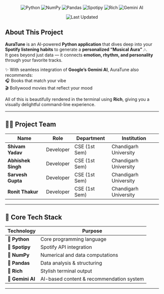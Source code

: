<div align="center">
<p align="center">
  <img src="https://img.shields.io/badge/Python-3776AB?style=for-the-badge&logo=python&logoColor=white" alt="Python">
  <img src="https://img.shields.io/badge/NumPy-013243?style=for-the-badge&logo=numpy&logoColor=white" alt="NumPy">
  <img src="https://img.shields.io/badge/Pandas-150458?style=for-the-badge&logo=pandas&logoColor=white" alt="Pandas">
  <img src="https://img.shields.io/badge/Spotipy-1DB954?style=for-the-badge&logo=spotify&logoColor=white" alt="Spotipy">
  <img src="https://img.shields.io/badge/Rich-F37736?style=for-the-badge&logo=python&logoColor=white" alt="Rich">
  <img src="https://img.shields.io/badge/Gemini_AI-4285F4?style=for-the-badge&logo=google&logoColor=white" alt="Gemini AI">
</p>

<p align="center">
  <img src="https://img.shields.io/badge/Last%20Updated-October%2027,%202025-ff69b4?style=for-the-badge" alt="Last Updated">
</p>

</div>

## **About This Project**

**AuraTune** is an AI-powered **Python application** that dives deep into your **Spotify listening habits** to generate a **personalized “Musical Aura”** 🎶.  
It goes beyond just data — it connects **emotion, rhythm, and personality** through your favorite tracks.

✨ With seamless integration of **Google’s Gemini AI**, AuraTune also recommends:  
🎧 Books that match your vibe  
🎬 Bollywood movies that reflect your mood  

All of this is beautifully rendered in the terminal using **Rich**, giving you a visually delightful command-line experience.

---

## 👨‍💻 **Project Team**

| Name | Role | Department | Institution |
|------|------|-------------|-------------|
| **Shivam Yadav** | Developer | CSE (1st Sem) | Chandigarh University |
| **Abhishek Singh** | Developer | CSE (1st Sem) | Chandigarh University |
| **Sarvesh Gupta** | Developer | CSE (1st Sem) | Chandigarh University |
| **Ronit Thakur** | Developer | CSE (1st Sem) | Chandigarh University |

---

## 🧠 **Core Tech Stack**

| Technology | Purpose |
|-------------|----------|
| 🐍 **Python** | Core programming language |
| 🎵 **Spotipy** | Spotify API integration |
| 🧮 **NumPy** | Numerical and data computations |
| 🐼 **Pandas** | Data analysis & structuring |
| 🌈 **Rich** | Stylish terminal output |
| 🤖 **Gemini AI** | AI-based content & recommendation system |

---
